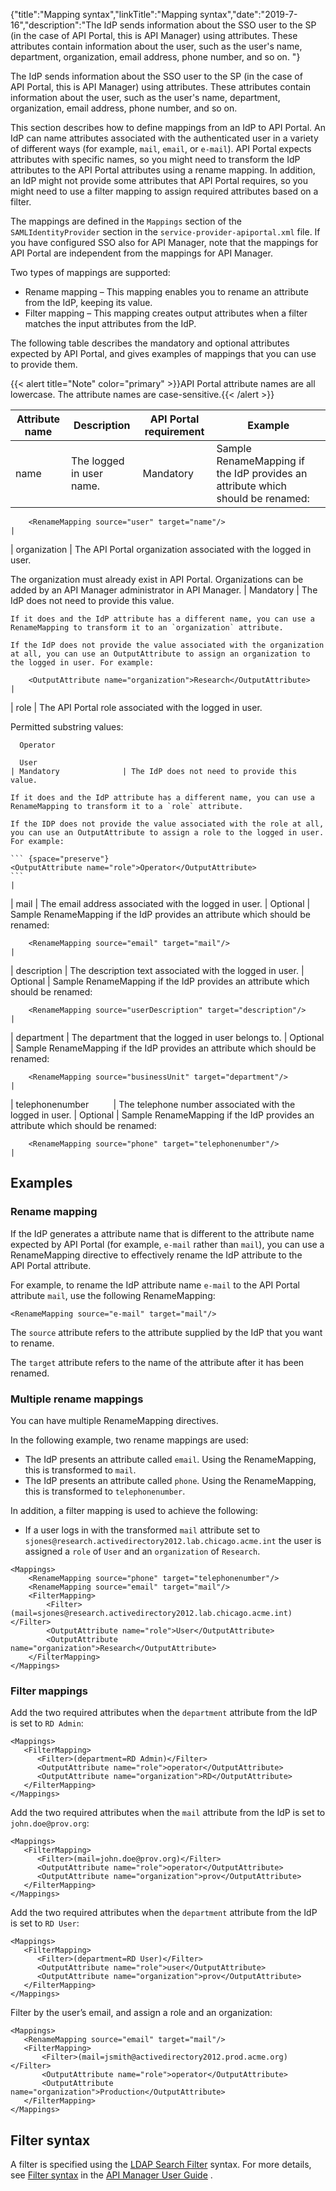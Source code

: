 {"title":"Mapping syntax","linkTitle":"Mapping syntax","date":"2019-7-16","description":"The IdP sends information about the SSO user to the SP (in the case of API Portal, this is API Manager) using attributes. These attributes contain information about the user, such as the user's name, department, organization, email address, phone number, and so on. "} ﻿

The IdP sends information about the SSO user to the SP (in the case of API Portal, this is API Manager) using attributes. These attributes contain information about the user, such as the user's name, department, organization, email address, phone number, and so on.

This section describes how to define mappings from an IdP to API Portal. An IdP can name attributes associated with the authenticated user in a variety of different ways (for example, `mail`, `email`, or `e-mail`). API Portal expects attributes with specific names, so you might need to transform the IdP attributes to the API Portal attributes using a rename mapping. In addition, an IdP might not provide some attributes that API Portal requires, so you might need to use a filter mapping to assign required attributes based on a filter.

The mappings are defined in the `Mappings` section of the `SAMLIdentityProvider` section in the `service-provider-apiportal.xml` file. If you have configured SSO also for API Manager, note that the mappings for API Portal are independent from the mappings for API Manager.

Two types of mappings are supported:

-   Rename mapping – This mapping enables you to rename an attribute from the IdP, keeping its value.
-   Filter mapping – This mapping creates output attributes when a filter matches the input attributes from the IdP.

The following table describes the mandatory and optional attributes expected by API Portal, and gives examples of mappings that you can use to provide them.

{{&lt; alert title="Note" color="primary" &gt;}}API Portal attribute names are all lowercase. The attribute names are case-sensitive.{{&lt; /alert &gt;}}

| Attribute name               | Description                                                                                                                   | API Portal requirement | Example                                                                                                                                                                     |
|------------------------------|-------------------------------------------------------------------------------------------------------------------------------|------------------------|-----------------------------------------------------------------------------------------------------------------------------------------------------------------------------|
| name                         | The logged in user name.                                                                                                      | Mandatory              | Sample RenameMapping if the IdP provides an attribute which should be renamed:                                                                                              
                                                                                                                                                                                 
        <RenameMapping source="user" target="name"/>                                                                                                                             |
| organization                 | The API Portal organization associated with the logged in user.                                                               
                                                                                                                                 
  The organization must already exist in API Portal. Organizations can be added by an API Manager administrator in API Manager.  | Mandatory              | The IdP does not need to provide this value.                                                                                                                                
                                                                                                                                                                                 
    If it does and the IdP attribute has a different name, you can use a RenameMapping to transform it to an `organization` attribute.                                           
                                                                                                                                                                                 
    If the IdP does not provide the value associated with the organization at all, you can use an OutputAttribute to assign an organization to the logged in user. For example:  
                                                                                                                                                                                 
        <OutputAttribute name="organization">Research</OutputAttribute>                                                                                                          |
| role                         | The API Portal role associated with the logged in user.                                                                       
                                                                                                                                 
  Permitted substring values:                                                                                                    
                                                                                                                                 
      Operator                                                                                                                   
                                                                                                                                 
      User                                                                                                                       | Mandatory              | The IdP does not need to provide this value.                                                                                                                                
                                                                                                                                                                                 
    If it does and the IdP attribute has a different name, you can use a RenameMapping to transform it to a `role` attribute.                                                    
                                                                                                                                                                                 
    If the IDP does not provide the value associated with the role at all, you can use an OutputAttribute to assign a role to the logged in user. For example:                   
                                                                                                                                                                                 
    ``` {space="preserve"}                                                                                                                                                       
    <OutputAttribute name="role">Operator</OutputAttribute>                                                                                                                      
    ```                                                                                                                                                                          |
| mail                         | The email address associated with the logged in user.                                                                         | Optional               | Sample RenameMapping if the IdP provides an attribute which should be renamed:                                                                                              
                                                                                                                                                                                 
        <RenameMapping source="email" target="mail"/>                                                                                                                            |
| description                  | The description text associated with the logged in user.                                                                      | Optional               | Sample RenameMapping if the IdP provides an attribute which should be renamed:                                                                                              
                                                                                                                                                                                 
        <RenameMapping source="userDescription" target="description"/>                                                                                                           |
| department                   | The department that the logged in user belongs to.                                                                            | Optional               | Sample RenameMapping if the IdP provides an attribute which should be renamed:                                                                                              
                                                                                                                                                                                 
        <RenameMapping source="businessUnit" target="department"/>                                                                                                               |
| telephonenumber              | The telephone number associated with the logged in user.                                                                      | Optional               | Sample RenameMapping if the IdP provides an attribute which should be renamed:                                                                                              
                                                                                                                                                                                 
        <RenameMapping source="phone" target="telephonenumber"/>                                                                                                                 |

Examples
--------

### Rename mapping

If the IdP generates a attribute name that is different to the attribute name expected by API Portal (for example, `e-mail` rather than `mail`), you can use a RenameMapping directive to effectively rename the IdP attribute to the API Portal attribute.

For example, to rename the IdP attribute name `e-mail` to the API Portal attribute `mail`, use the following RenameMapping:

    <RenameMapping source="e-mail" target="mail"/>

The `source` attribute refers to the attribute supplied by the IdP that you want to rename.

The `target` attribute refers to the name of the attribute after it has been renamed.

### Multiple rename mappings

You can have multiple RenameMapping directives.

In the following example, two rename mappings are used:

-   The IdP presents an attribute called `email`. Using the RenameMapping, this is transformed to `mail`.
-   The IdP presents an attribute called `phone`. Using the RenameMapping, this is transformed to `telephonenumber`.

In addition, a filter mapping is used to achieve the following:

-   If a user logs in with the transformed `mail` attribute set to `sjones@research.activedirectory2012.lab.chicago.acme.int` the user is assigned a `role` of `User` and an `organization` of `Research`.

``` {space="preserve"}
<Mappings>
    <RenameMapping source="phone" target="telephonenumber"/>
    <RenameMapping source="email" target="mail"/>
    <FilterMapping>
        <Filter>(mail=sjones@research.activedirectory2012.lab.chicago.acme.int)</Filter>
        <OutputAttribute name="role">User</OutputAttribute>
        <OutputAttribute name="organization">Research</OutputAttribute>
    </FilterMapping> 
</Mappings>
```

### Filter mappings

Add the two required attributes when the `department` attribute from the IdP is set to `RD Admin`:

``` {space="preserve"}
<Mappings>
   <FilterMapping>
      <Filter>(department=RD Admin)</Filter>
      <OutputAttribute name="role">operator</OutputAttribute>
      <OutputAttribute name="organization">RD</OutputAttribute>
   </FilterMapping>
</Mappings>
```

Add the two required attributes when the `mail` attribute from the IdP is set to `john.doe@prov.org`:

``` {space="preserve"}
<Mappings>
   <FilterMapping>
      <Filter>(mail=john.doe@prov.org)</Filter>
      <OutputAttribute name="role">operator</OutputAttribute>
      <OutputAttribute name="organization">prov</OutputAttribute>
   </FilterMapping>
</Mappings>
```

Add the two required attributes when the `department` attribute from the IdP is set to `RD User`:

``` {space="preserve"}
<Mappings>
   <FilterMapping>
      <Filter>(department=RD User)</Filter>
      <OutputAttribute name="role">user</OutputAttribute>
      <OutputAttribute name="organization">prov</OutputAttribute>
   </FilterMapping>
</Mappings>
```

Filter by the user’s email, and assign a role and an organization:

``` {space="preserve"}
<Mappings>
   <RenameMapping source="email" target="mail"/>
   <FilterMapping>
       <Filter>(mail=jsmith@activedirectory2012.prod.acme.org)</Filter>
       <OutputAttribute name="role">operator</OutputAttribute>
       <OutputAttribute name="organization">Production</OutputAttribute>
   </FilterMapping>    
</Mappings>
```

Filter syntax
-------------

A filter is specified using the [LDAP Search Filter](https://docs.oracle.com/cd/E19528-01/819-0997/gdxpo/index.html) syntax. For more details, see [Filter syntax](/csh?context=1017&product=prod-api-manager-77) in the [API Manager User Guide](/bundle/APIManager_77_APIMgmtGuide_allOS_en_HTML5/) .
